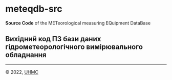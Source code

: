 # meteqdb-src
**Source Code** of the METeorological measuring EQuipment DataBase

## Вихідний код ПЗ бази даних гідрометеорологічного вимірювального обладнання


---
&copy; 2022, [UHMC](https://meteo.gov.ua/)
